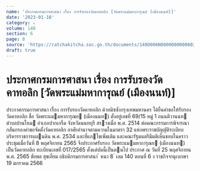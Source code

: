 ```yaml
---
name: 'ประกาศกรมการศาสนา เรื่อง การรับรองวัดคาทอลิก [วัดพระแม่มหาการุณย์ (เมืองนนท์)]'
date: '2023-01-18'
category: ง
volume: 140
section: 6
page: 8
source: 'https://ratchakitcha.soc.go.th/documents/140D006N0000000000802.pdf'
draft: true
---
```


# ประกาศกรมการศาสนา เรื่อง การรับรองวัดคาทอลิก [วัดพระแม่มหาการุณย์ (เมืองนนท์)]

ประกาศกรมการศาสนา เรื่อง การรับรองวัดคาทอลิก ด้วยมิซซังกรุงเทพมหานคร ได้ยื่นคําขอให้รับรองวัดคาทอลิก ชื่อ วัดพระแมมหาการุณย (เมืองนนท) ตั้งอยู่เลขที่ 69/15 หมู่ 1 ถนนติวานนท ตําบลบ้านใหม อําเภอปากเกร็ด จังหวัดนนทบุรี สรางเมื่อ พ.ศ. 2514 ต่อคณะกรรมการพิจารณากลั่นกรองคําขอจัดตั้งวัดคาทอลิก อาศัยอํานาจตามความในมาตรา 32 แห่งพระราชบัญญัติระเบียบบริหารราชการแผนดิน พ.ศ. 2534 และที่แกไขเพิ่มเติม และคณะรัฐมนตรีมีมติเห็นชอบในคราวประชุมเมื่อวันที่ 8 พฤศจิกายน 2565 จึงประกาศรับรอง วัดพระแมมหาการุณย (เมืองนนท) เป็นวัดคาทอลิก ทะเบียนเลขที่ 017/2565 ตั้งแต่บัดนี้เป็นตนไป ประกาศ ณ วันที่ 25 พฤศจิกายน พ.ศ. 2565 ชัยพล สุขเอี่ยม อธิบดีกรมการศาสนา ้ หนา 8 ่ เลม 140 ตอนที่ 6 ง ราชกิจจานุเบกษา 19 มกราคม 2566
